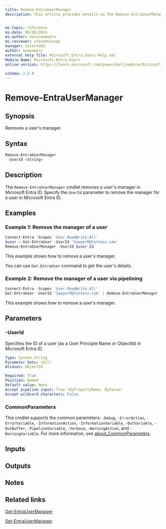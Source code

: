 ```yaml
---
title: Remove-EntraUserManager
description: This article provides details on the Remove-EntraUserManager command.


ms.topic: reference
ms.date: 06/26/2024
ms.author: eunicewaweru
ms.reviewer: stevemutungi
manager: CelesteDG
author: msewaweru
external help file: Microsoft.Entra.Users-Help.xml
Module Name: Microsoft.Entra.Users
online version: https://learn.microsoft.com/powershell/module/Microsoft.Entra.Users/Remove-EntraUserManager

schema: 2.0.0
---
```


# Remove-EntraUserManager

## Synopsis

Removes a user's manager.

## Syntax

```powershell
Remove-EntraUserManager
 -UserId <String>
```

## Description

The `Remove-EntraUserManager` cmdlet removes a user's manager in Microsoft Entra ID. Specify the `UserId` parameter to remove the manager for a user in Microsoft Entra ID.

## Examples

### Example 1: Remove the manager of a user

```powershell
Connect-Entra -Scopes 'User.ReadWrite.All'
$user = Get-EntraUser -UserId 'SawyerM@Contoso.com'
Remove-EntraUserManager -UserId $user.Id
```

This example shows how to remove a user's manager.

You can use `Get-EntraUser` command to get the user's details.

### Example 2: Remove the manager of a user via pipelining

```powershell
Connect-Entra -Scopes 'User.ReadWrite.All'
Get-EntraUser -UserId 'SawyerM@Contoso.com' | Remove-EntraUserManager
```

This example shows how to remove a user's manager.

## Parameters

### -UserId

Specifies the ID of a user (as a User Principle Name or ObjectId) in Microsoft Entra ID.

```yaml
Type: System.String
Parameter Sets: (All)
Aliases: ObjectId

Required: True
Position: Named
Default value: None
Accept pipeline input: True (ByPropertyName, ByValue)
Accept wildcard characters: False
```

### CommonParameters

This cmdlet supports the common parameters: `-Debug`, `-ErrorAction`, `-ErrorVariable`, `-InformationAction`, `-InformationVariable`, `-OutVariable`, `-OutBuffer`, `-PipelineVariable`, `-Verbose`, `-WarningAction`, and `-WarningVariable`. For more information, see [about_CommonParameters](https://go.microsoft.com/fwlink/?LinkID=113216).

## Inputs

## Outputs

## Notes

## Related links

[Get-EntraUserManager](Get-EntraUserManager.md)

[Set-EntraUserManager](Set-EntraUserManager.md)
